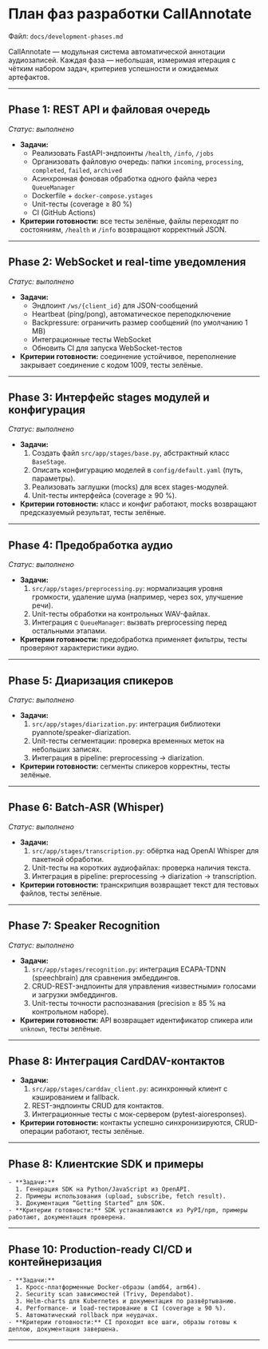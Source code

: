 # План фаз разработки CallAnnotate

Файл: `docs/development-phases.md`  

CallAnnotate — модульная система автоматической аннотации аудиозаписей. Каждая фаза — небольшая, измеримая итерация с чётким набором задач, критериев успешности и ожидаемых артефактов.

---

## **Phase 1: REST API и файловая очередь**  
   _Статус: выполнено_  
   - **Задачи:**  
     - Реализовать FastAPI-эндпоинты `/health`, `/info`, `/jobs`  
     - Организовать файловую очередь: папки `incoming`, `processing`, `completed`, `failed`, `archived`  
     - Асинхронная фоновая обработка одного файла через `QueueManager`  
     - Dockerfile + `docker-compose.ystages`  
     - Unit-тесты (coverage ≥ 80 %)  
     - CI (GitHub Actions)  
   - **Критерии готовности:** все тесты зелёные, файлы переходят по состояниям, `/health` и `/info` возвращают корректный JSON.

---

## **Phase 2: WebSocket и real-time уведомления**  
   _Статус: выполнено_  
   - **Задачи:**  
     - Эндпоинт `/ws/{client_id}` для JSON-сообщений  
     - Heartbeat (ping/pong), автоматическое переподключение  
     - Backpressure: ограничить размер сообщений (по умолчанию 1 MB)  
     - Интеграционные тесты WebSocket  
     - Обновить CI для запуска WebSocket-тестов  
   - **Критерии готовности:** соединение устойчивое, переполнение закрывает соединение с кодом 1009, тесты зелёные.

---

## **Phase 3: Интерфейс stages модулей и конфигурация**  
   _Статус: выполнено_  
   - **Задачи:**  
     1. Создать файл `src/app/stages/base.py`, абстрактный класс `BaseStage`.  
     2. Описать конфигурацию моделей в `config/default.yaml` (путь, параметры).  
     3. Реализовать заглушки (mocks) для всех stages-модулей.  
     4. Unit-тесты интерфейса (coverage ≥ 90 %).  
   - **Критерии готовности:** класс и конфиг работают, mocks возвращают предсказуемый результат, тесты зелёные.

---

## **Phase 4: Предобработка аудио**  
   _Статус: выполнено_  
   - **Задачи:**  
     1. `src/app/stages/preprocessing.py`: нормализация уровня громкости, удаление шума (например, через sox, улучшение речи).  
     2. Unit-тесты обработки на контрольных WAV-файлах.  
     3. Интеграция с `QueueManager`: вызвать preprocessing перед остальными этапами.  
   - **Критерии готовности:** предобработка применяет фильтры, тесты проверяют характеристики аудио.

---

## **Phase 5: Диаризация спикеров**  
   _Статус: выполнено_  
   - **Задачи:**  
     1. `src/app/stages/diarization.py`: интеграция библиотеки pyannote/speaker-diarization.  
     2. Unit-тесты сегментации: проверка временных меток на небольших записях.  
     3. Интеграция в pipeline: preprocessing → diarization.  
   - **Критерии готовности:** сегменты спикеров корректны, тесты зелёные.

---

## **Phase 6: Batch-ASR (Whisper)**  
   _Статус: выполнено_  
   - **Задачи:**  
     1. `src/app/stages/transcription.py`: обёртка над OpenAI Whisper для пакетной обработки.  
     2. Unit-тесты на коротких аудиофайлах: проверка наличия текста.  
     3. Интеграция в pipeline: preprocessing → diarization → transcription.  
   - **Критерии готовности:** транскрипция возвращает текст для тестовых файлов, тесты зелёные.

---

## **Phase 7: Speaker Recognition**  
   _Статус: выполнено_  
   - **Задачи:**  
     1. `src/app/stages/recognition.py`: интеграция ECAPA-TDNN (speechbrain) для сравнения эмбеддингов.  
     2. CRUD-REST-эндпоинты для управления «известными» голосами и загрузки эмбеддингов.  
     3. Unit-тесты точности распознавания (precision ≥ 85 % на контрольном наборе).  
   - **Критерии готовности:** API возвращает идентификатор спикера или `unknown`, тесты зелёные.

---

## **Phase 8: Интеграция CardDAV-контактов**  
   - **Задачи:**  
     1. `src/app/stages/carddav_client.py`: асинхронный клиент с кэшированием и fallback.  
     2. REST-эндпоинты CRUD для контактов.  
     3. Интеграционные тесты с мок-сервером (pytest-aioresponses).  
   - **Критерии готовности:** контакты успешно синхронизируются, CRUD-операции работают, тесты зелёные.

---

## **Phase 8: Клиентские SDK и примеры**  
    - **Задачи:**  
      1. Генерация SDK на Python/JavaScript из OpenAPI.  
      2. Примеры использования (upload, subscribe, fetch result).  
      3. Документация “Getting Started” для SDK.  
    - **Критерии готовности:** SDK устанавливаются из PyPI/npm, примеры работают, документация проверена.

---

## **Phase 10: Production-ready CI/CD и контейнеризация**  
    - **Задачи:**  
      1. Кросс-платформенные Docker-образы (amd64, arm64).  
      2. Security scan зависимостей (Trivy, Dependabot).  
      3. Helm-charts для Kubernetes и документация по развёртыванию.  
      4. Performance- и load-тестирование в CI (coverage ≥ 90 %).  
      5. Автоматический rollback при неудачах.  
    - **Критерии готовности:** CI проходит все шаги, образы готовы к деплою, документация завершена.

---

